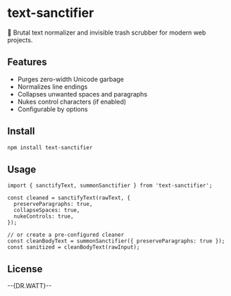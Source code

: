# text-sanctifier

🧹 Brutal text normalizer and invisible trash scrubber for modern web projects.

## Features

- Purges zero-width Unicode garbage
- Normalizes line endings
- Collapses unwanted spaces and paragraphs
- Nukes control characters (if enabled)
- Configurable by options

## Install

```bash
npm install text-sanctifier
```

## Usage
```JS
import { sanctifyText, summonSanctifier } from 'text-sanctifier';

const cleaned = sanctifyText(rawText, {
  preserveParagraphs: true,
  collapseSpaces: true,
  nukeControls: true,
});

// or create a pre-configured cleaner
const cleanBodyText = summonSanctifier({ preserveParagraphs: true });
const sanitized = cleanBodyText(rawInput);
```

## License
--{DR.WATT}--